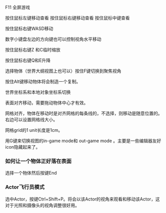 F11 全屏游戏

按住鼠标左键移动查看 按住鼠标右键移动查看 按住鼠标中键查看

按住鼠标右键WASD移动

数字小键盘左边的方向键也可以控制视角水平移动

按住鼠标右键Z 和C临时缩放

按住鼠标右键Q和E升降

选择物体（世界大纲视图上也可以）按住F键切换到聚焦视角

按住Alt键移动物体将会制造一个复制。

世界坐标系和本地对象坐标系切换

表面对齐移动，需要拖动物体中心才有效。

网格对齐，物体在移动时是对齐网格的每条线的，不选择，则移动是随意位置的。右边可以设置网格线大小。

网格grid的1 unit长度是1cm。

用G键来切换视图的in-game mode和 out-game mode 。主要是一些编辑器友好icon隐藏起来了。

### 如何让一个物体正好落在表面

选择一个物体然后按键End



### Actor飞行员模式

选中Actor，按键Ctrl+Shift+P。将会以该Actor的视角来观看和移动该Actor，这对于光照和摄像头的视角调整很好用。

